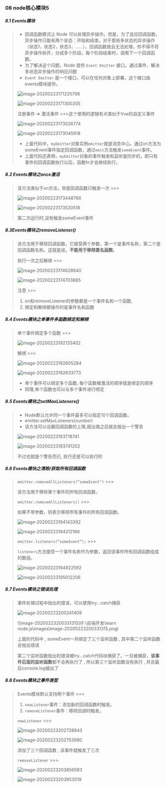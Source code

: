 ### 08 node核心模块5

##### 8.1 Events模块

> - 回调函数模式让 Node 可以处理异步操作。但是，为了适应回调函数，异步操作只能有两个状态：开始和结束。对于那些多状态的异步操作（状态1，状态2，状态3，……），回调函数就会无法处理，你不得不将异步操作拆开，分成多个阶段。每个阶段结束时，调用下一个回调函数。
> - 为了解决这个问题，Node 提供 `Event Emitter` 接口。通过事件，解决多状态异步操作的响应问题
> - `Event Emitter` 是一个接口，可以在任何对象上部署。这个接口由events模块提供。
>
> ![image-20200223171225798](..\images\image-20200223171225798.png)
>
> ![image-20200223171300205](..\images\image-20200223171300205.png)
>
> 注册事件 => 激活事件 >>>这个使用的逻辑有点类似于Vue的自定义事件
>
> ![image-20200223173026774](..\images\image-20200223173026774.png)
>
> ![image-20200223173045918](..\images\image-20200223173045918.png)
>
> - 上面代码中，`myEmitter`对象实例`emitter`就是消息中心。通过on方法为someEvent事件指定回调函数，通过`emit`方法触发`someEvent`事件。
> - 上面代码还表明，`myEmitter`对象的事件触发和监听是同步的，即只有事件的回调函数执行以后，函数fn才会继续执行。

##### 8.2 Events模块之once激活

> 该方法类似于on方法，但是回调函数只触发一次 >>>
>
> ![image-20200223173448766](..\images\image-20200223173448766.png)
>
> ![image-20200223173520518](..\images\image-20200223173520518.png)
>
> 第二次运行时,没有触发someEvent事件

##### 8.3Events模块之removeListener()

> 该方法用于移除回调函数。它接受两个参数，第一个是事件名称，第二个是回调函数名称。这就是说，**不能用于移除匿名函数**。
>
> 执行一次之后解绑 >>>
>
> ![image-20200223174628940](..\images\image-20200223174628940.png)
>
> ![image-20200223174703885](..\images\image-20200223174703885.png)
>
> 注意 >>>
>
> 1. on和removeListener的参数都是一个事件名和一个函数, 
> 2. 绑定和解绑都操作的是事件名和函数

##### 8.4 Events模块之单事件多函数绑定和解绑

> 单个事件绑定多个函数 >>>
>
> ![image-20200223192133402](..\images\image-20200223192133402.png)
>
> 解绑 >>>
>
> ![image-20200223192605284](..\images\image-20200223192605284.png)
>
> ![image-20200223192633773](..\images\image-20200223192633773.png)
>
> - 单个事件可以绑定多个函数, 每个函数被激活的顺序就是绑定的顺序
> - 同理,单个函数也可以与多个事件进行绑定

##### 8.5 Events模块之setMaxListeners()

> - Node默认允许同一个事件最多可以指定10个回调函数。
> - emitter.setMaxListeners(number)
> - 该方法可以设置回调函数的上限,超出值之后就会报出一个警告
>
> ![image-20200223193718741](..\images\image-20200223193718741.png)
>
> ![image-20200223193741202](..\images\image-20200223193741202.png)
>
> 不过也就是个警告而已, 执行还是可以执行的

##### 8.6 Events模块之清除/获取所有回调函数

> `emitter.removeAllListeners(“someEvent")` >>> 
>
> 该方法用于移除某个事件的所有回调函数。
>
> `emitter.removeAllListeners()` >>>
>
> 如果不带参数，则表示移除所有事件的所有回调函数。
>
> ![image-20200223194143392](..\images\image-20200223194143392.png)
>
> ![image-20200223194212166](..\images\image-20200223194212166.png)
>
> `emitter.listeners(“someEvent”);` >>>
>
> `listeners`方法接受一个事件名称作为参数，返回该事件所有回调函数组成的数组。
>
> ![image-20200223194922592](..\images\image-20200223194922592.png)
>
> ![image-20200223195012206](..\images\image-20200223195012206.png)

##### 8.7 Events模块之错误处理

> 事件处理过程中抛出的错误，可以使用try...catch捕获
>
> ![image-20200223200241409](..\images\image-20200223200241409.png)
>
> ![image-20200223200331315](F:\前端开发\learn node.js\images\image-20200223200331315.png)
>
> 上面的代码中 , someEvent一共绑定了三个监听函数 , 其中第二个监听函数会抛出错误
>
> 第二个监听函数抛出的错误被try...catch代码块捕获了。一旦被捕获，**该事件后面的监听函数**都不会再执行了 , 所以第三个监听函数没有执行 , 并且最后console.log输出了

##### 8.8 Events模块之事件类型

> Events模块默认支持两个事件 >>>
>
> 1. `newListener`事件：添加新的回调函数时触发。
> 2. `removeListener`事件：移除回调时触发。
>
> `newListener` >>>
>
> ![image-20200223202728843](..\images\image-20200223202728843.png)
>
> ![image-20200223202753880](..\images\image-20200223202753880.png)
>
> 添加了三个回调函数 , 该事件就触发了三次
>
> `removeListener` >>>
>
> ![image-20200223203856583](..\images\image-20200223203856583.png)
>
> ![image-20200223203953019](..\images\image-20200223203953019.png)


